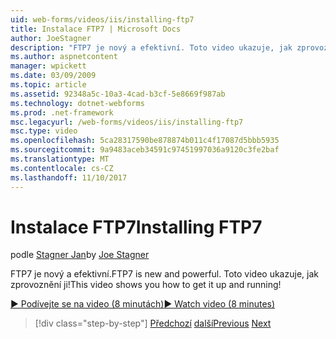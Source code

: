```yaml
---
uid: web-forms/videos/iis/installing-ftp7
title: Instalace FTP7 | Microsoft Docs
author: JoeStagner
description: "FTP7 je nový a efektivní. Toto video ukazuje, jak zprovoznění ji!"
ms.author: aspnetcontent
manager: wpickett
ms.date: 03/09/2009
ms.topic: article
ms.assetid: 92348a5c-10a3-4cad-b3cf-5e8669f987ab
ms.technology: dotnet-webforms
ms.prod: .net-framework
msc.legacyurl: /web-forms/videos/iis/installing-ftp7
msc.type: video
ms.openlocfilehash: 5ca28317590be878874b011c4f17087d5bbb5935
ms.sourcegitcommit: 9a9483aceb34591c97451997036a9120c3fe2baf
ms.translationtype: MT
ms.contentlocale: cs-CZ
ms.lasthandoff: 11/10/2017
---
```

<a name="installing-ftp7"></a><span data-ttu-id="b4300-104">Instalace FTP7</span><span class="sxs-lookup"><span data-stu-id="b4300-104">Installing FTP7</span></span>
====================
<span data-ttu-id="b4300-105">podle [Stagner Jan](https://github.com/JoeStagner)</span><span class="sxs-lookup"><span data-stu-id="b4300-105">by [Joe Stagner](https://github.com/JoeStagner)</span></span>

<span data-ttu-id="b4300-106">FTP7 je nový a efektivní.</span><span class="sxs-lookup"><span data-stu-id="b4300-106">FTP7 is new and powerful.</span></span> <span data-ttu-id="b4300-107">Toto video ukazuje, jak zprovoznění ji!</span><span class="sxs-lookup"><span data-stu-id="b4300-107">This video shows you how to get it up and running!</span></span>

[<span data-ttu-id="b4300-108">&#9654; Podívejte se na video (8 minutách)</span><span class="sxs-lookup"><span data-stu-id="b4300-108">&#9654; Watch video (8 minutes)</span></span>](https://channel9.msdn.com/Blogs/ASP-NET-Site-Videos/installing-ftp7)

>[!div class="step-by-step"]
<span data-ttu-id="b4300-109">[Předchozí](creating-a-site-with-iis7-manager.md)
[další](bit-rate-throttling.md)</span><span class="sxs-lookup"><span data-stu-id="b4300-109">[Previous](creating-a-site-with-iis7-manager.md)
[Next](bit-rate-throttling.md)</span></span>
